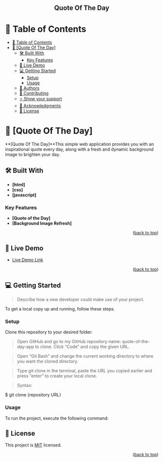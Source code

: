 <a name="readme-top"></a>

<div align="center">

  <h2><b>Quote Of The Day</b></h2>

</div>

# 📗 Table of Contents

- [📗 Table of Contents](#-table-of-contents)
- [📖 \[Quote Of The Day\] ](#-quote-of-the-day-)
  - [🛠 Built With ](#-built-with-)
    - [Key Features ](#key-features-)
  - [🚀 Live Demo ](#-live-demo-)
  - [💻 Getting Started ](#-getting-started-)
    - [Setup](#setup)
    - [Usage](#usage)
  - [👥 Authors ](#-authors-)
  - [🤝 Contributing ](#-contributing-)
  - [⭐️ Show your support ](#️-show-your-support-)
  - [🙏 Acknowledgments ](#-acknowledgments-)
  - [📝 License ](#-license-)

# 📖 [Quote Of The Day] <a name="about-project"></a>

**[Quote Of The Day]**This simple web application provides you with an inspirational quote every day, along with a fresh and dynamic background image to brighten your day.

## 🛠 Built With <a name="built-with"></a>

- **[html]**
- **[css]**
- **[javascript]**

### Key Features <a name="key-features"></a>

- **[Quote of the Day]**
- **[Background Image Refresh]**

<p align="right">(<a href="#readme-top">back to top</a>)</p>

## 🚀 Live Demo <a name="live-demo"></a>

- [Live Demo Link](https://ngeelani48.github.io/quote-of-the-day-app/)

<p align="right">(<a href="#readme-top">back to top</a>)</p>


## 💻 Getting Started <a name="getting-started"></a>

> Describe how a new developer could make use of your project.

To get a local copy up and running, follow these steps.

### Setup

Clone this repository to your desired folder:


> Open GitHub and go to my GitHub repository name: quote-of-the-day-app to clone.
> Click “Code” and copy the given URL.

> Open “Git Bash” and change the current working directory to where you want the cloned directory.

> Type git clone in the terminal, paste the URL you copied earlier and press “enter” to create your local clone.

> Syntax:

$ git clone {repository URL}

### Usage

To run the project, execute the following command:

<!--
> Open your directory Digital_World_Summit
> To run the file :
> Use vs-code or any IDE to view line code.
-

<p align="right">(<a href="#readme-top">back to top</a>)</p>

## 👥 Authors <a name="authors"></a>


👤 **Muhammad Nafees**

- GitHub: [@ngeelani48](https://github.com/ngeelani48)
- LinkedIn [Muhammad Nafees](https://www.linkedin.com/in/muhammad-nafees/)

<p align="right">(<a href="#readme-top">back to top</a>)</p>

## 🤝 Contributing <a name="contributing"></a>

Contributions, issues, and feature requests are welcome!

<p align="right">(<a href="#readme-top">back to top</a>)</p>

## ⭐️ Show your support <a name="support"></a>

If you like this project please leave a star on the project!

<p align="right">(<a href="#readme-top">back to top</a>)</p>


## 🙏 Acknowledgments <a name="acknowledgements"></a>

> Give credit to everyone who inspired your codebase.

- MICROVERSE

<p align="right">(<a href="#readme-top">back to top</a>)</p>

<!-- LICENSE -->

## 📝 License <a name="license"></a>

This project is [MIT](./LICENSE) licensed.

<p align="right">(<a href="#readme-top">back to top</a>)</p>
